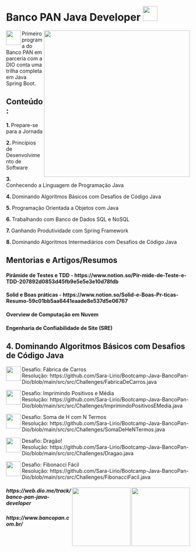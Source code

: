 <h1>Banco PAN Java Developer  <img src="https://storage.googleapis.com/cars2you-fe381.appspot.com/arquivos/2020_08_04/4hlf3xLe1SqtdpyDV0sU.png" width="40px;" /></h1>

<img src="https://hermes.digitalinnovation.one/tracks/608ecefd-1d10-42ea-9f58-3e7a4548ab3e.png" width="400px;" align="right" />

<img src="https://cdn-icons-png.flaticon.com/512/226/226777.png" align="left"  width="40px;"/>
Primeiro programa do Banco PAN em parceria com a DIO conta uma trilha completa em Java Spring Boot.

<h2>Conteúdo:</h2>

<p><b>1. </b>Prepare-se para a Jornada</p>
<p><b>2. </b>Princípios de Desenvolvimento de Software</p>
<p><b>3. </b>Conhecendo a Linguagem de Programação Java</p>
<p><b>4. </b>Dominando Algoritmos Básicos com Desafios de Código Java</p>
<p><b>5. </b>Programação Orientada a Objetos com Java</p>
<p><b>6. </b>Trabalhando com Banco de Dados SQL e NoSQL</p>
<p><b>7. </b>Ganhando Produtividade com Spring Framework</p>
<p><b>8. </b>Dominando Algoritmos Intermediários com Desafios de Código Java</p>


<h2>Mentorias e Artigos/Resumos</h2>

<h4><b>Pirâmide de Testes e TDD</b>
- https://www.notion.so/Pir-mide-de-Teste-e-TDD-207892d0853d45fb9e5e5e3e10d78fdb</h4>


<h4><b>Solid e Boas práticas</b>
 - https://www.notion.so/Solid-e-Boas-Pr-ticas-Resumo-59c01bb5aa6441eaade8e537d5e06767</h4> 

<h4><b>Overview de Computação em Nuvem</b></h4>
<h4><b>Engenharia de Confiabilidade de Site (SRE)</b></h4>

 <h2><b>4. </b>Dominando Algoritmos Básicos com Desafios de Código Java</h2>
  <img src="https://hermes.digitalinnovation.one/code_challenge/badge/60f4813a-32a0-4678-8422-e8cd245ca679.png" width="40px;"  align="left"/>
  <p>Desafio: Fábrica de Carros<br/>
     Resolução: https://github.com/Sara-Lirio/Bootcamp-Java-BancoPan-Dio/blob/main/src/src/Challenges/FabricaDeCarros.java
  </p>
  
  <img src="https://hermes.digitalinnovation.one/code_challenge/badge/58d75a61-a540-47da-8347-6b97ebf38243.png" width="40px;"  align="left"/>
  <p>Desafio: Imprimindo Positivos e Média<br/>
     Resolução: https://github.com/Sara-Lirio/Bootcamp-Java-BancoPan-Dio/blob/main/src/src/Challenges/ImprimindoPositivosEMedia.java
  </p>
  
  <img src="https://hermes.digitalinnovation.one/code_challenge/badge/f9183e4f-44e0-4054-9cc2-888912c6f941.png" width="40px;"  align="left"/>
  <p>Desafio: Soma de H com N Termos<br/>
     Resolução: https://github.com/Sara-Lirio/Bootcamp-Java-BancoPan-Dio/blob/main/src/src/Challenges/SomaDeHeNTermos.java
  </p>
  
  <img src="https://hermes.digitalinnovation.one/code_challenge/badge/a632bcdc-d12d-4429-956b-b51b76e71af2.png" width="40px;"  align="left"/>
  <p>Desafio: Dragão!<br/>
     Resolução: https://github.com/Sara-Lirio/Bootcamp-Java-BancoPan-Dio/blob/main/src/src/Challenges/Dragao.java
  </p>
  
  <img src="https://hermes.digitalinnovation.one/code_challenge/badge/25344ae3-7f05-4aed-9ef7-ff15ac685e5b.png" width="40px;"  align="left"/>
  <p>Desafio: Fibonacci Fácil<br/>
     Resolução: https://github.com/Sara-Lirio/Bootcamp-Java-BancoPan-Dio/blob/main/src/src/Challenges/FibonacciFacil.java
  </p>

<footer>
  <img src="https://cdn.cookielaw.org/logos/82b81c01-85cd-4ada-9c9d-656b3e5682dd/9be12e3b-5e10-436c-826d-d0dfc661f023/9c073e0c-345d-4dae-a9c4-b55a6c15e17f/banco-pan-logo-8.png" width="160px;" align="right" />
  <img src="https://hermes.digitalinnovation.one/assets/diome/logo-full.svg" align="right" width="160px;"/>
  <h5>https://web.dio.me/track/banco-pan-java-developer</h5>
  <h5>https://www.bancopan.com.br/</h5>
</footer>
